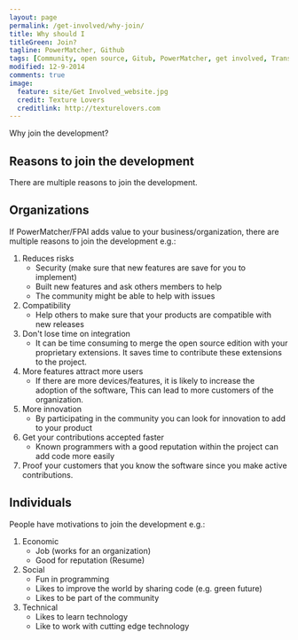 ```yaml
---
layout: page
permalink: /get-involved/why-join/
title: Why should I
titleGreen: Join? 
tagline: PowerMatcher, Github
tags: [Community, open source, Gitub, PowerMatcher, get involved, Transactive Energy]
modified: 12-9-2014
comments: true
image:
  feature: site/Get Involved_website.jpg
  credit: Texture Lovers
  creditlink: http://texturelovers.com
---
```


Why join the development?

## Reasons to join the development ##
There are multiple reasons to join the development.

## Organizations ##
If PowerMatcher/FPAI adds value to your business/organization, there are multiple reasons to join the development e.g.:

1. Reduces risks
	* Security (make sure that new features are save for you to implement)
	* Built new features and ask others members to help
	* The community might be able to help with issues
2. Compatibility
	* Help others to make sure that your products are compatible with new releases 
3. Don't lose time on integration
	* It can be time consuming to merge the open source edition with your proprietary extensions. It saves time to contribute these extensions to the project.
4. More features attract more users
	* If there are more devices/features, it is likely to increase the adoption of the software, This can lead to more customers of the organization. 
5. More innovation
	* By participating in the community you can look for innovation to add to your product
6. Get your contributions accepted faster
	* Known programmers with a good reputation within the project can add code more easily
7. Proof your customers that you know the software since you make active contributions.
		
## Individuals ##
People have motivations to join the development e.g.:

1. Economic
	* Job (works for an organization)
	* Good for reputation (Resume)
2. Social
	* Fun in programming
	* Likes to improve the world by sharing code (e.g. green future)
	* Likes to be part of the community
3. Technical
	* Likes to learn technology
	* Like to work with cutting edge technology

	
